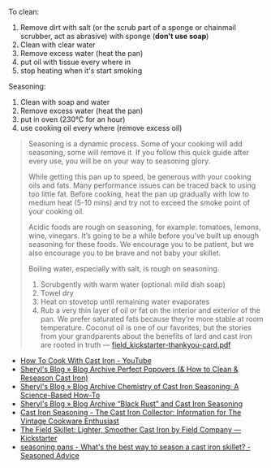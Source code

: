 To clean:

1. Remove dirt with salt (or the scrub part of a sponge or chainmail scrubber, act as abrasive) with sponge (**don't use soap**)
2. Clean with clear water
3. Remove excess water (heat the pan)
4. put oil with tissue every where in
5. stop heating when it's start smoking

Seasoning:

1. Clean with soap and water
2. Remove excess water (heat the pan)
3. put in oven (230°C for an hour)
4. use cooking oil every where (remove excess oil)

> Seasoning is a dynamic process. Some of your cooking will add seasoning, some will remove it. If you follow this quick guide after every use, you will be on your way to seasoning glory.
> 
> While getting this pan up to speed, be generous with your cooking oils and fats. Many performance issues can be traced back to using too little fat. Before cooking, heat the pan up gradually with low to medium heat (5-10 mins) and try not to exceed the smoke point of your cooking oil.
> 
> Acidic foods are rough on seasoning, for example: tomatoes, lemons, wine, vinegars. It’s going to be a while before you’ve built up enough seasoning for these foods. We encourage you to be patient, but we also encourage you to be brave and not baby your skillet.
> 
> Boiling water, especially with salt, is rough on seasoning.
> 
> 1. Scrubgently with warm water (optional: mild dish soap)
> 2. Towel dry
> 3. Heat on stovetop until remaining water evaporates
> 4. Rub a very thin layer of oil or fat on the interior and exterior of the pan. We prefer saturated fats because they’re more stable at room temperature. Coconut oil is one of our favorites, but the stories from your grandparents about the benefits of lard and cast iron are rooted in truth
— [field_kickstarter-thankyou-card.pdf](http://www.fieldcompany.com/downloads/field_kickstarter-thankyou-card.pdf)

- [How To Cook With Cast Iron - YouTube](https://www.youtube.com/watch?v=KLGSLCaksdY)
- [Sheryl's Blog » Blog Archive Perfect Popovers (& How to Clean & Reseason Cast Iron)](http://sherylcanter.com/wordpress/2010/01/perfect-popovers-and-how-to-clean-reseason-cast-iron/)
- [Sheryl's Blog » Blog Archive Chemistry of Cast Iron Seasoning: A Science-Based How-To](http://sherylcanter.com/wordpress/2010/01/a-science-based-technique-for-seasoning-cast-iron/)
- [Sheryl's Blog » Blog Archive “Black Rust” and Cast Iron Seasoning](http://sherylcanter.com/wordpress/2010/02/black-rust-and-cast-iron-seasoning/)
- [Cast Iron Seasoning - The Cast Iron Collector: Information for The Vintage Cookware Enthusiast](http://www.castironcollector.com/seasoning.php)
- [The Field Skillet: Lighter, Smoother Cast Iron by Field Company — Kickstarter](https://www.kickstarter.com/projects/field-company/the-field-skillet-lighter-smoother-cast-iron/description)
- [seasoning pans - What's the best way to season a cast iron skillet? - Seasoned Advice](http://cooking.stackexchange.com/questions/641/whats-the-best-way-to-season-a-cast-iron-skillet)